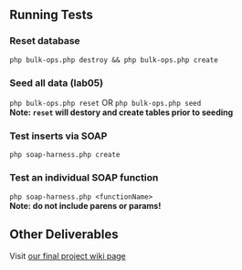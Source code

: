 Running Tests
-------------

### Reset database
``php bulk-ops.php destroy && php bulk-ops.php create``

### Seed all data (lab05)
``php bulk-ops.php reset`` OR ``php bulk-ops.php seed``  
**Note: ``reset`` will destory and create tables prior to seeding**

### Test inserts via SOAP
``php soap-harness.php create``

### Test an individual SOAP function
``php soap-harness.php <functionName>``  
**Note: do not include parens or params!**

Other Deliverables
------------------
Visit [our final project wiki page](https://github.com/dekhtyar/CSC366-Spring2013/wiki/Final-Project-Team-Ross)

